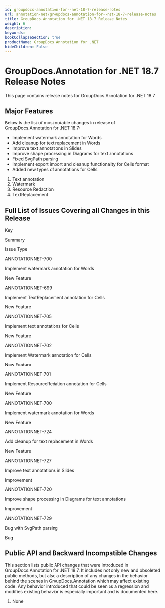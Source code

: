 ```yaml
---
id: groupdocs-annotation-for--net-18-7-release-notes
url: annotation-net/groupdocs-annotation-for--net-18-7-release-notes
title: GroupDocs.Annotation for .NET 18.7 Release Notes
weight: 6
description: 
keywords: 
bookCollapseSection: true
productName: GroupDocs.Annotation for .NET
hideChildren: False
---
```


# GroupDocs.Annotation for .NET 18.7 Release Notes


This page contains release notes for GroupDocs.Annotation for .NET 18.7

## Major Features

Below is the list of most notable changes in release of GroupDocs.Annotation for .NET 18.7:

*   Implement watermark annotation for Words
*   Add cleanup for text replacement in Words
*   Improve text annotations in Slides
*   Improve shape processing in Diagrams for text annotations
*   Fixed SvgPath parsing
*   Implement export import and cleanup functionality for Cells format
*   Added new types of annotations for Cells

1.  Text annotation
2.  Watermark
3.  Resource Redaction
4.  TextReplacement

## Full List of Issues Covering all Changes in this Release

Key

Summary

Issue Type

ANNOTATIONNET-700

Implement watermark annotation for Words

New Feature

ANNOTATIONNET-699

Implement TextReplacement annotation for Cells

New Feature

ANNOTATIONNET-705

Implement text annotations for Cells

New Feature

ANNOTATIONNET-702

Implement Watermark annotation for Cells

New Feature

ANNOTATIONNET-701

Implement ResourceRedation annotation for Cells

New Feature

ANNOTATIONNET-700

Implement watermark annotation for Words

New Feature

ANNOTATIONNET-724

Add cleanup for text replacement in Words

New Feature

ANNOTATIONNET-727

Improve text annotations in Slides

Improvement

ANNOTATIONNET-720

Improve shape processing in Diagrams for text annotations

Improvement

ANNOTATIONNET-729

Bug with SvgPath parsing

Bug

## Public API and Backward Incompatible Changes

This section lists public API changes that were introduced in GroupDocs.Annotation for .NET 18.7. It includes not only new and obsoleted public methods, but also a description of any changes in the behavior behind the scenes in GroupDocs.Annotation which may affect existing code. Any behavior introduced that could be seen as a regression and modifies existing behavior is especially important and is documented here.

1.  None
    

